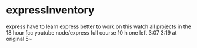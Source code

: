 # expressInventory

express
have to learn express better to work on this
watch all projects in the 18 hour fcc youtube node/express full course
10 h one left
3:07
3:19 at original
5~